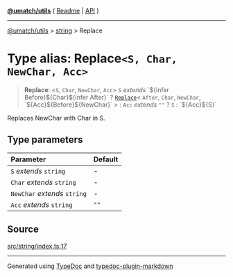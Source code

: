 [**@umatch/utils**](../../README.md) ( [Readme](../../README.md) \| [API](../../API.md) )

---

[@umatch/utils](../../API.md) > [string](../README.md) > Replace

# Type alias: Replace`<S, Char, NewChar, Acc>`

> **Replace**: \<`S`, `Char`, `NewChar`, `Acc`\> `S` _extends_ \`$\{infer Before}$\{Char}$\{infer After}\` ? [`Replace`](type-alias.Replace.md)\< `After`, `Char`, `NewChar`, \`$\{Acc}$\{Before}$\{NewChar}\` \> : `Acc` _extends_ `""` ? `S` : \`$\{Acc}$\{S}\`

Replaces NewChar with Char in S.

## Type parameters

| Parameter                    | Default |
| :--------------------------- | :------ |
| `S` _extends_ `string`       | -       |
| `Char` _extends_ `string`    | -       |
| `NewChar` _extends_ `string` | -       |
| `Acc` _extends_ `string`     | `""`    |

## Source

[src/string/index.ts:17](https://github.com/umatch-oficial/utils/blob/1dcf13d/src/string/index.ts#L17)

---

Generated using [TypeDoc](https://typedoc.org/) and [typedoc-plugin-markdown](https://www.npmjs.com/package/typedoc-plugin-markdown)
